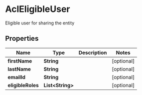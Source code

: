 

# AclEligibleUser

Eligible user for sharing the entity

## Properties

Name | Type | Description | Notes
------------ | ------------- | ------------- | -------------
**firstName** | **String** |  |  [optional]
**lastName** | **String** |  |  [optional]
**emailId** | **String** |  |  [optional]
**eligibleRoles** | **List&lt;String&gt;** |  |  [optional]



